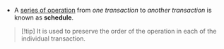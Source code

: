- A <u>series of operation</u> from *one transaction* to *another transaction* is known as **schedule**.

>[!tip] It is used to preserve the order of the operation in each of the individual transaction.


